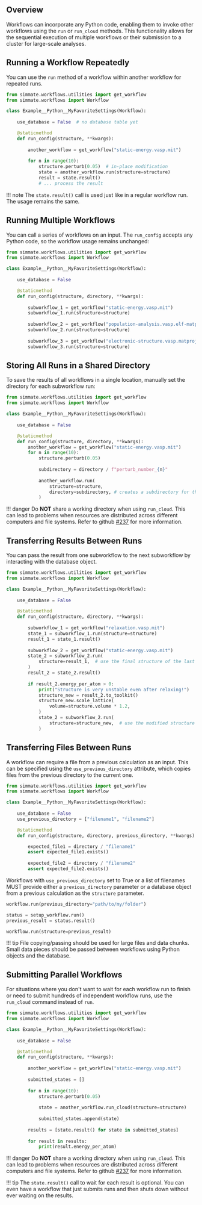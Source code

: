 ## Overview

Workflows can incorporate any Python code, enabling them to invoke other workflows using the `run` or `run_cloud` methods. This functionality allows for the sequential execution of multiple workflows or their submission to a cluster for large-scale analyses.

## Running a Workflow Repeatedly

You can use the `run` method of a workflow within another workflow for repeated runs.

``` python
from simmate.workflows.utilities import get_workflow
from simmate.workflows import Workflow

class Example__Python__MyFavoriteSettings(Workflow):
    
    use_database = False  # no database table yet

    @staticmethod
    def run_config(structure, **kwargs):
    
        another_workflow = get_workflow("static-energy.vasp.mit")
        
        for n in range(10):
            structure.perturb(0.05)  # in-place modification
            state = another_workflow.run(structure=structure)
            result = state.result()
            # ... process the result
```

!!! note
    The `state.result()` call is used just like in a regular workflow run. The usage remains the same.

## Running Multiple Workflows

You can call a series of workflows on an input. The `run_config` accepts any Python code, so the workflow usage remains unchanged:

``` python
from simmate.workflows.utilities import get_workflow
from simmate.workflows import Workflow

class Example__Python__MyFavoriteSettings(Workflow):
    
    use_database = False

    @staticmethod
    def run_config(structure, directory, **kwargs):
    
        subworkflow_1 = get_workflow("static-energy.vasp.mit")
        subworkflow_1.run(structure=structure)
        
        subworkflow_2 = get_workflow("population-analysis.vasp.elf-matproj")
        subworkflow_2.run(structure=structure)
        
        subworkflow_3 = get_workflow("electronic-structure.vasp.matproj-full")
        subworkflow_3.run(structure=structure)      
```

## Storing All Runs in a Shared Directory

To save the results of all workflows in a single location, manually set the directory for each subworkflow run:

``` python
from simmate.workflows.utilities import get_workflow
from simmate.workflows import Workflow

class Example__Python__MyFavoriteSettings(Workflow):
    
    use_database = False

    @staticmethod
    def run_config(structure, directory, **kwargs):  
        another_workflow = get_workflow("static-energy.vasp.mit")
        for n in range(10):
            structure.perturb(0.05)
            
            subdirectory = directory / f"perturb_number_{n}"
            
            another_workflow.run(
                structure=structure,
                directory=subdirectory, # creates a subdirectory for this run
            )
```

!!! danger
    Do **NOT** share a working directory when using `run_cloud`. This can lead to problems when resources are distributed across different computers and file systems. Refer to github [#237](https://github.com/jacksund/simmate/issues/237) for more information.

## Transferring Results Between Runs

You can pass the result from one subworkflow to the next subworkflow by interacting with the database object.

``` python
from simmate.workflows.utilities import get_workflow
from simmate.workflows import Workflow

class Example__Python__MyFavoriteSettings(Workflow):
    
    use_database = False

    @staticmethod
    def run_config(structure, directory, **kwargs):
    
        subworkflow_1 = get_workflow("relaxation.vasp.mit")
        state_1 = subworkflow_1.run(structure=structure)
        result_1 = state_1.result()
        
        subworkflow_2 = get_workflow("static-energy.vasp.mit")
        state_2 = subworkflow_2.run(
            structure=result_1,  # use the final structure of the last calculation
        )
        result_2 = state_2.result()
        
        if result_2.energy_per_atom > 0:
            print("Structure is very unstable even after relaxing!")
            structure_new = result_2.to_toolkit()
            structure_new.scale_lattice(
                volume=structure.volume * 1.2,
            )
            state_2 = subworkflow_2.run(
                structure=structure_new,  # use the modified structure
            )
```

## Transferring Files Between Runs

A workflow can require a file from a previous calculation as an input. This can be specified using the `use_previous_directory` attribute, which copies files from the previous directory to the current one.

``` python
from simmate.workflows.utilities import get_workflow
from simmate.workflows import Workflow

class Example__Python__MyFavoriteSettings(Workflow):
    
    use_database = False
    use_previous_directory = ["filename1", "filename2"]

    @staticmethod
    def run_config(structure, directory, previous_directory, **kwargs):

        expected_file1 = directory / "filename1"
        assert expected_file1.exists()
        
        expected_file2 = directory / "filename2"
        assert expected_file2.exists()
```

Workflows with `use_previous_directory` set to True or a list of filenames MUST provide either a `previous_directory` parameter or a database object from a previous calculation as the `structure` parameter.

```python
workflow.run(previous_directory="path/to/my/folder")
```

```python
status = setup_workflow.run()
previous_result = status.result()

workflow.run(structure=previous_result)
```

!!! tip
    File copying/passing should be used for large files and data chunks. Small data pieces should be passed between workflows using Python objects and the database.

## Submitting Parallel Workflows

For situations where you don't want to wait for each workflow run to finish or need to submit hundreds of independent workflow runs, use the `run_cloud` command instead of `run`.

``` python
from simmate.workflows.utilities import get_workflow
from simmate.workflows import Workflow

class Example__Python__MyFavoriteSettings(Workflow):
    
    use_database = False

    @staticmethod
    def run_config(structure, **kwargs):
    
        another_workflow = get_workflow("static-energy.vasp.mit")
        
        submitted_states = []
        
        for n in range(10):
            structure.perturb(0.05)
            
            state = another_workflow.run_cloud(structure=structure)
            
            submitted_states.append(state)
            
        results = [state.result() for state in submitted_states]
        
        for result in results:
            print(result.energy_per_atom)
```

!!! danger
    Do **NOT** share a working directory when using `run_cloud`. This can lead to problems when resources are distributed across different computers and file systems. Refer to github [#237](https://github.com/jacksund/simmate/issues/237) for more information.

!!! tip
    The `state.result()` call to wait for each result is optional. You can even have a workflow that just submits runs and then shuts down without ever waiting on the results.
